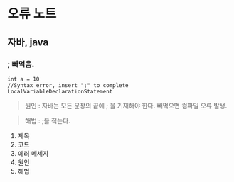 # 오류 노트

## 자바, java

### ; 빼먹음.

```
int a = 10
//Syntax error, insert ";" to complete LocalVariableDeclarationStatement
```

>원인 : 자바는 모든 문장의 끝에 ; 을 기재해야 한다. 빼먹으면 컴파일 오류 발생. 

> 해법 : ;을 적는다.


1. 제목
2. 코드
3. 에러 메세지 
4. 원인
5. 해법 





